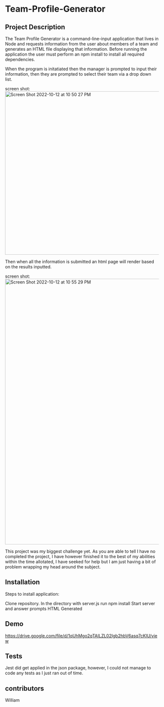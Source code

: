 # Team-Profile-Generator

## Project Description

The Team Profile Generator is a command-line-input application that lives in Node and requests information from the user about members of a team and generates an HTML file displaying that information. Before running the application the user must perform an npm install to install all required dependencies.

When the program is initatiated then the manager is prompted to input their information, then they are prompted to select their team via a drop down list. 

screen shot: <img width="536" alt="Screen Shot 2022-10-12 at 10 50 27 PM" src="https://user-images.githubusercontent.com/112333446/195488022-4c265062-f466-470e-9390-276737ebae78.png">

Then when all the information is submitted an html page will render based on the results inputted.

screen shot: <img width="871" alt="Screen Shot 2022-10-12 at 10 55 29 PM" src="https://user-images.githubusercontent.com/112333446/195488408-52588fff-57bc-464f-a2bc-def46a06ccea.png">

This project was my biggest challenge yet. As you are able to tell I have no completed the project, I have however finished it to the best of my abilities within the time allotated, I have seeked for help but I am just having a bit of problem wrapping my head around the subject.

## Installation

Steps to install application:

Clone repository.
In the directory with server.js run npm install
Start server and answer prompts
HTML Generated

## Demo 

https://drive.google.com/file/d/1qUhMgo2qTAILZL02Igb2hbV6asq7cKlU/view

## Tests

Jest did get applied in the json package, however, I could not manage to code any tests as I just ran out of time.

## contributors

William
